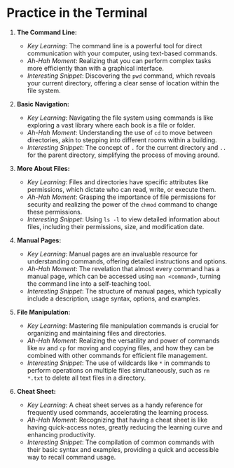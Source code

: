 # Practice in the Terminal

1. **The Command Line:**
   - *Key Learning*: The command line is a powerful tool for direct communication with your computer, using text-based commands.
   - *Ah-Hah Moment*: Realizing that you can perform complex tasks more efficiently than with a graphical interface.
   - *Interesting Snippet*: Discovering the `pwd` command, which reveals your current directory, offering a clear sense of location within the file system.

2. **Basic Navigation:**
   - *Key Learning*: Navigating the file system using commands is like exploring a vast library where each book is a file or folder.
   - *Ah-Hah Moment*: Understanding the use of `cd` to move between directories, akin to stepping into different rooms within a building.
   - *Interesting Snippet*: The concept of `.` for the current directory and `..` for the parent directory, simplifying the process of moving around.

3. **More About Files:**
   - *Key Learning*: Files and directories have specific attributes like permissions, which dictate who can read, write, or execute them.
   - *Ah-Hah Moment*: Grasping the importance of file permissions for security and realizing the power of the `chmod` command to change these permissions.
   - *Interesting Snippet*: Using `ls -l` to view detailed information about files, including their permissions, size, and modification date.

4. **Manual Pages:**
   - *Key Learning*: Manual pages are an invaluable resource for understanding commands, offering detailed instructions and options.
   - *Ah-Hah Moment*: The revelation that almost every command has a manual page, which can be accessed using `man <command>`, turning the command line into a self-teaching tool.
   - *Interesting Snippet*: The structure of manual pages, which typically include a description, usage syntax, options, and examples.

5. **File Manipulation:**
   - *Key Learning*: Mastering file manipulation commands is crucial for organizing and maintaining files and directories.
   - *Ah-Hah Moment*: Realizing the versatility and power of commands like `mv` and `cp` for moving and copying files, and how they can be combined with other commands for efficient file management.
   - *Interesting Snippet*: The use of wildcards like `*` in commands to perform operations on multiple files simultaneously, such as `rm *.txt` to delete all text files in a directory.

6. **Cheat Sheet:**
   - *Key Learning*: A cheat sheet serves as a handy reference for frequently used commands, accelerating the learning process.
   - *Ah-Hah Moment*: Recognizing that having a cheat sheet is like having quick-access notes, greatly reducing the learning curve and enhancing productivity.
   - *Interesting Snippet*: The compilation of common commands with their basic syntax and examples, providing a quick and accessible way to recall command usage.

